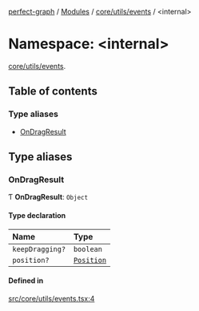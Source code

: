 [perfect-graph](../README.md) / [Modules](../modules.md) / [core/utils/events](core_utils_events.md) / <internal\>

# Namespace: <internal\>

[core/utils/events](core_utils_events.md).<internal>

## Table of contents

### Type aliases

- [OnDragResult](core_utils_events._internal_.md#ondragresult)

## Type aliases

### OnDragResult

Ƭ **OnDragResult**: `Object`

#### Type declaration

| Name | Type |
| :------ | :------ |
| `keepDragging?` | `boolean` |
| `position?` | [`Position`](components_ClusterNodeContainer._internal_.md#position) |

#### Defined in

[src/core/utils/events.tsx:4](https://github.com/MaastrichtU-IDS/perfect-graph/blob/27ebaf3/src/core/utils/events.tsx#L4)
